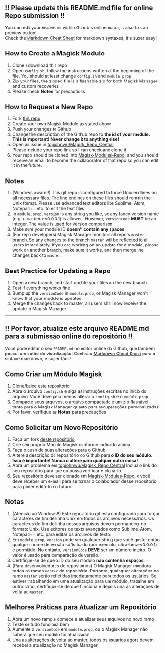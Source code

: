 ## !! Please update this README.md file for online Repo submission !!
You can edit your `README.md` within Github's online editor, it also has an preview button!  
Check the [Markdown Cheat Sheet](https://github.com/adam-p/markdown-here/wiki/Markdown-Cheatsheet) for markdown syntaxes, it's super easy!  

## How to Create a Magisk Module
1. Clone / download this repo
2. Open `config.sh`, follow the instructions written at the beginning of the file. You should at least change `config.sh` and `module.prop`
3. Zip your files, the zipped file is a flashable zip for both Magisk Manager and custom recoveries
4. Please check **Notes** for precautions

## How to Request a New Repo
1. Fork [this repo](https://github.com/topjohnwu/magisk-module-template)
2. Create your own Magisk Module as stated above
3. Push your changes to Github
4. Change the description of the Github repo to **the id of your module. This is important! Never change it to anything else!**
5. Open an issue in [topjohnwu/Magisk_Repo_Central](https://github.com/topjohnwu/Magisk_Repo_Central/issues/new)  
   Please include your repo link so I can check and clone it
6. Your repo should be cloned into [Magisk-Modules-Repo](https://github.com/Magisk-Modules-Repo), and you should receive an email to become the collaborator of that repo so you can edit it in the future.

## Notes
1. (Windows aware!!) This git repo is configured to force Unix endlines on all necessary files. The line endings on these files should remain the Unix format. Please use advanced text editors like Sublime, Atom, Notepad++ etc. to edit the text files
2. In `module.prop`, `version` is any string you like, so any fancy version name (e.g. ultra-beta-v0.0.0.1) is allowed. However, `versionCode` **MUST** be an integer. The value is used for version comparison.
2. Make sure your module ID **doesn't contain any spaces**.
3. (For repo developers) Magisk Manager monitors all repo's `master` branch. So any changes to the branch `master` will be reflected to all users immediately. If you are working on an update for a module, please work on another branch, make sure it works, and then merge the changes back to `master`.

## Best Practice for Updating a Repo
1. Open a new branch, and start update your files on the new branch
2. Test if everything works fine
3. Bump up the `versionCode` in `module.prop`, or Magisk Manager won't know that your module is updated!
4. Merge the changes back to master, all users shall now receive the update in Magisk Manager



---


## !! Por favor, atualize este arquivo README.md para a submissão online do repositório !!
Você pode editar o seu `README.md` no editor online do Github, que também possui um botão de visualização!
Confira a [Markdown Cheat Sheet](https://github.com/adam-p/markdown-here/wiki/Markdown-Cheatsheet) para a sintaxe markdown, é super fácil!

## Como Criar um Módulo Magisk
1. Clone/baixe este repositório
2. Abra o arquivo `config.sh` e siga as instruções escritas no início do arquivo. Você deve pelo menos alterar o `config.sh` e o `module.prop`
3. Compacte seus arquivos, o arquivo compactado é um zip flashável tanto para o Magisk Manager quanto para recuperações personalizadas
4. Por favor, verifique as **Notas** para precauções

## Como Solicitar um Novo Repositório
1. Faça um fork [deste repositório](https://github.com/topjohnwu/magisk-module-template)
2. Crie seu próprio Módulo Magisk conforme indicado acima
3. Faça o push de suas alterações para o Github
4. Altere a descrição do repositório do Github para **o ID do seu módulo. Isso é importante! Nunca o altere para qualquer outra coisa!**
5. Abra um problema em [topjohnwu/Magisk_Repo_Central](https://github.com/topjohnwu/Magisk_Repo_Central/issues/new)
   Inclua o link do seu repositório para que eu possa verificar e cloná-lo
6. Seu repositório deve ser clonado em [Magisk-Modules-Repo](https://github.com/Magisk-Modules-Repo), e você deve receber um e-mail para se tornar o colaborador desse repositório para poder editá-lo no futuro.

## Notas
1. (Atenção ao Windows!!) Este repositório git está configurado para forçar caracteres de fim de linha Unix em todos os arquivos necessários. Os caracteres de fim de linha nesses arquivos devem permanecer no formato Unix. Use editores de texto avançados como Sublime, Atom, Notepad++ etc. para editar os arquivos de texto.
2. Em `module.prop`, `version` pode ser qualquer string que você goste, então qualquer nome de versão sofisticado (por exemplo, ultra-beta-v0.0.0.1) é permitido. No entanto, `versionCode` **DEVE** ser um número inteiro. O valor é usado para comparação de versão.
3. Certifique-se de que o ID do seu módulo **não contenha espaços**.
4. (Para desenvolvedores de repositórios) O Magisk Manager monitora todos os ramos `master` do repositório. Portanto, quaisquer alterações no ramo `master` serão refletidas imediatamente para todos os usuários. Se estiver trabalhando em uma atualização para um módulo, trabalhe em outro ramo, certifique-se de que funciona e depois una as alterações de volta ao `master`.

## Melhores Práticas para Atualizar um Repositório
1. Abra um novo ramo e comece a atualizar seus arquivos no novo ramo
2. Teste se tudo funciona bem
3. Aumente o `versionCode` em `module.prop`, ou o Magisk Manager não saberá que seu módulo foi atualizado!
4. Una as alterações de volta ao master, todos os usuários agora devem receber a atualização no Magisk Manager
